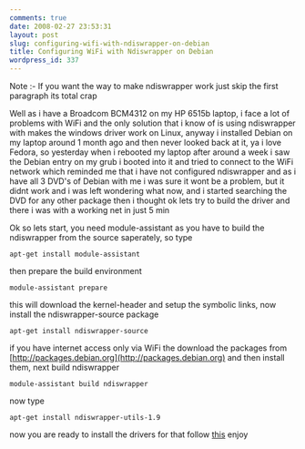 ```yaml
---
comments: true
date: 2008-02-27 23:53:31
layout: post
slug: configuring-wifi-with-ndiswrapper-on-debian
title: Configuring WiFi with Ndiswrapper on Debian
wordpress_id: 337
---
```


Note :- If you want the way to make ndiswrapper work just skip the first paragraph its total crap

Well as i have a Broadcom BCM4312 on my HP 6515b laptop, i face a lot of problems with WiFi and the only solution that i know of is using ndiswrapper with makes the windows driver work on Linux, anyway i installed Debian on my laptop around 1 month ago and then never looked back at it, ya i love Fedora, so yesterday when i rebooted my laptop after around a week i saw the Debian entry on my grub i booted into it and tried to connect to the WiFi network which reminded me that i have not configured ndiswrapper and as i have all 3 DVD's of Debian with me i was sure it wont be a problem, but it didnt work and i was left wondering what now, and i started searching the DVD for any other package then i thought ok lets try to build the driver and there i was with a working net in just 5 min

Ok so lets start, you need module-assistant as you have to build the ndiswrapper from the source saperately, so type

    apt-get install module-assistant

then prepare the build environment

    module-assistant prepare

this will download the kernel-header and setup the symbolic links, now install the ndiswrapper-source package

    apt-get install ndiswrapper-source

if you have internet access only via WiFi the download the packages from [http://packages.debian.org](http://packages.debian.org) and then install them, next build ndiswrapper

    module-assistant build ndiswrapper

now type

    apt-get install ndiswrapper-utils-1.9

now you are ready to install the drivers for that follow [this](http://blog.ankurs.com/2007/10/using-wifi-in-ubuntu-on-hp-6515b-broadcom/) enjoy
